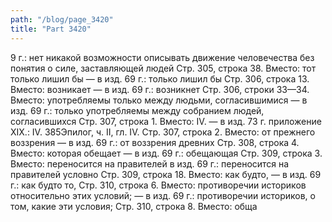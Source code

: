 ```yaml
---
path: "/blog/page_3420"
title: "Part 3420"
---
```


9 г.: нет никакой возможности описывать движение человечества без понятия о силе, заставляющей людей
Стр. 305, строка 38.
Вместо: тот только лишил бы — в изд. 69 г.: только лишил бы
Стр. 306, строка 13.
Вместо: возникает — в изд. 69 г.: возникнет
Стр. 306, строки 33—34.
Вместо: употребляемы только между людьми, согласившимися — в изд. 69 г.: только употребляемы между собранием людей, согласившихся
Стр. 307, строка 1.
Вместо: IV. — в изд. 73 г. приложение XIX.: IV.
385Эпилог, ч. II, гл. IV.
Стр. 307, строка 2.
Вместо: от прежнего воззрения — в изд. 69 г.: от воззрения древних
Стр. 308, строка 4.
Вместо: которая обещает — в изд. 69 г.: обещающая
Стр. 309, строка 3.
Вместо: переносится на правителей в изд. 69 г.: переносится на правителей условно
Стр. 309, строка 18.
Вместо: как будто, — в изд. 69 г.: как будто то,
Стр. 310, строка 6.
Вместо: противоречии историков относительно этих условий; — в изд. 69 г.: противоречии историков, о том, какие эти условия;
Стр. 310, строка 8.
Вместо: обща
